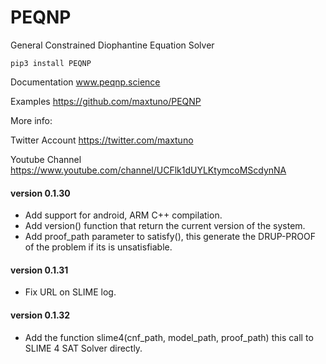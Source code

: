 # PEQNP
General Constrained Diophantine Equation Solver

    pip3 install PEQNP

Documentation www.peqnp.science

Examples https://github.com/maxtuno/PEQNP

More info:

Twitter Account
https://twitter.com/maxtuno

Youtube Channel
https://www.youtube.com/channel/UCFlk1dUYLKtymcoMScdynNA

#### version 0.1.30
- Add support for android, ARM C++ compilation.
- Add version() function that return the current version of the system.
- Add proof_path parameter to satisfy(), this generate the DRUP-PROOF of the problem if its is unsatisfiable.

#### version 0.1.31
- Fix URL on SLIME log.

#### version 0.1.32
- Add the function slime4(cnf_path, model_path, proof_path) this call to SLIME 4 SAT Solver directly.
